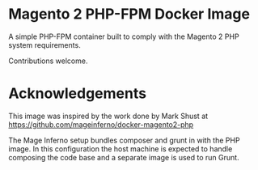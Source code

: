 # Magento 2 PHP-FPM Docker Image

A simple PHP-FPM container built to comply with the Magento 2 PHP system requirements.

Contributions welcome.

# Acknowledgements

This image was inspired by the work done by Mark Shust at https://github.com/mageinferno/docker-magento2-php

The Mage Inferno setup bundles composer and grunt in with the PHP image. In this configuration
the host machine is expected to handle composing the code base and a separate image is used
to run Grunt.
